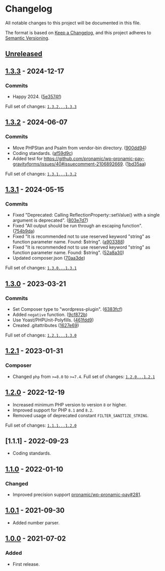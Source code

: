 # Changelog

All notable changes to this project will be documented in this file.

The format is based on [Keep a Changelog](https://keepachangelog.com/en/1.0.0/),
and this project adheres to [Semantic Versioning](https://semver.org/spec/v2.0.0.html).

## [Unreleased]

## [1.3.3] - 2024-12-17

### Commits

- Happy 2024. ([5e3574f](https://github.com/pronamic/wp-number/commit/5e3574f96d306f3c014f4ccc0b332ca9516d85ca))

Full set of changes: [`1.3.2...1.3.3`][1.3.3]

[1.3.3]: https://github.com/pronamic/wp-number/compare/v1.3.2...v1.3.3

## [1.3.2] - 2024-06-07

### Commits

- Move PHPStan and Psalm from vendor-bin directory. ([900dd94](https://github.com/pronamic/wp-number/commit/900dd944a8709ee7380e131963c0362481e9728a))
- Coding standards. ([af59d9c](https://github.com/pronamic/wp-number/commit/af59d9ced7fdc99d29a8905001e34285c5e18439))
- Added test for https://github.com/pronamic/wp-pronamic-pay-gravityforms/issues/40#issuecomment-2106892669. ([1bd35aa](https://github.com/pronamic/wp-number/commit/1bd35aacb21c7fb22ecb768f596ee853e1e3b2a9))

Full set of changes: [`1.3.1...1.3.2`][1.3.2]

[1.3.2]: https://github.com/pronamic/wp-number/compare/v1.3.1...v1.3.2

## [1.3.1] - 2024-05-15

### Commits

- Fixed "Deprecated: Calling ReflectionProperty::setValue() with a single argument is deprecated". ([803e7d7](https://github.com/pronamic/wp-number/commit/803e7d7257aa751a525daa21ab6ac98cb414c664))
- Fixed "All output should be run through an escaping function". ([754b9da](https://github.com/pronamic/wp-number/commit/754b9da30b383afb982dc3d9c52fa1118df86790))
- Fixed "It is recommended not to use reserved keyword "string" as function parameter name. Found: $string". ([a903388](https://github.com/pronamic/wp-number/commit/a90338889b20992b35898675456e033629e6236d))
- Fixed "It is recommended not to use reserved keyword "string" as function parameter name. Found: $string". ([52a8a30](https://github.com/pronamic/wp-number/commit/52a8a309a1bbd205175049b1390a19b540fdab59))
- Updated composer.json ([70aa3de](https://github.com/pronamic/wp-number/commit/70aa3dee3d6a03d222d501f3c2bc1892866fa23d))

Full set of changes: [`1.3.0...1.3.1`][1.3.1]

[1.3.1]: https://github.com/pronamic/wp-number/compare/v1.3.0...v1.3.1

## [1.3.0] - 2023-03-21

### Commits

- Set Composer type to "wordpress-plugin". ([6383fcf](https://github.com/pronamic/wp-number/commit/6383fcf30160b6860156fc9b2b1511b0d123973f))
- Added `negative` function. ([9cf872b](https://github.com/pronamic/wp-number/commit/9cf872b3ed7eadfbe36e8b665b1e722a27e1a957))
- Use Yoast/PHPUnit-Polyfills. ([461fdd9](https://github.com/pronamic/wp-number/commit/461fdd978d90a6c9a66e62fb2f7ae0d26304b7b1))
- Created .gitattributes ([1627e69](https://github.com/pronamic/wp-number/commit/1627e691c82b0249f266e01b9e2bf78d0e026c1a))

Full set of changes: [`1.2.1...1.3.0`][1.3.0]

[1.3.0]: https://github.com/pronamic/wp-number/compare/v1.2.1...v1.3.0

## [1.2.1] - 2023-01-31
### Composer

- Changed `php` from `>=8.0` to `>=7.4`.
Full set of changes: [`1.2.0...1.2.1`][1.2.1]

[1.2.1]: https://github.com/pronamic/wp-number/compare/v1.2.0...v1.2.1

## [1.2.0] - 2022-12-19
- Increased minimum PHP version to version `8` or higher.
- Improved support for PHP `8.1` and `8.2`.
- Removed usage of deprecated constant `FILTER_SANITIZE_STRING`.

Full set of changes: [`1.1.1...1.2.0`][1.2.0]

[1.2.0]: https://github.com/pronamic/wp-number/compare/1.1.1...1.2.0

## [1.1.1] - 2022-09-23
- Coding standards.

## [1.1.0] - 2022-01-10
### Changed
- Improved precision support [pronamic/wp-pronamic-pay#281](https://github.com/pronamic/wp-pronamic-pay/issues/281).

## [1.0.1] - 2021-09-30
- Added number parser.

## [1.0.0] - 2021-07-02
### Added
- First release.

[Unreleased]: https://github.com/pronamic/wp-number/compare/1.1.1...HEAD
[1.1.0]: https://github.com/pronamic/wp-number/compare/1.0.1...1.1.0
[1.0.1]: https://github.com/pronamic/wp-number/compare/1.0.0...1.0.1
[1.0.0]: https://github.com/pronamic/wp-number/releases/tag/1.0.0

